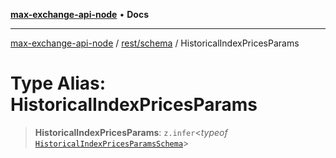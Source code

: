 [**max-exchange-api-node**](../../../README.md) • **Docs**

***

[max-exchange-api-node](../../../modules.md) / [rest/schema](../README.md) / HistoricalIndexPricesParams

# Type Alias: HistoricalIndexPricesParams

> **HistoricalIndexPricesParams**: `z.infer`\<*typeof* [`HistoricalIndexPricesParamsSchema`](../variables/HistoricalIndexPricesParamsSchema.md)\>
